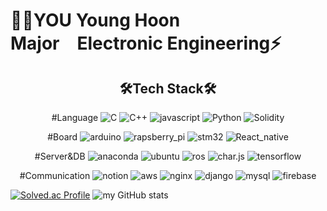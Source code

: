 # 👨‍💻YOU Young Hoon<br>Major&emsp;Electronic Engineering⚡️
<div align="center">

## 🛠Tech Stack🛠

#Language
![C](https://img.shields.io/badge/C-A8B9CC?style=round-square&logo=C&logoColor=white)  ![C++](https://img.shields.io/badge/C++-00599C?style=round-square&logo=C%2B%2B&logoColor=white)   ![javascript](https://img.shields.io/badge/javascript-F7DF1E?&style=round-square&logo=javascript&logoColor=black) ![Python](https://img.shields.io/badge/Python-3776AB?style=round-square&logo=python&logoColor=white) ![Solidity](https://img.shields.io/badge/Solidity-363636?style=round-square&logo=solidity&logoColor=white)

#Board
![arduino](https://img.shields.io/badge/Arduino-00979D?style=round-square&logo=arduino&logoColor=white) ![rapsberry_pi](https://img.shields.io/badge/Raspberry-A22846?style=round-square&logo=raspberrypi&logoColor=white)  ![stm32](https://img.shields.io/badge/STM32-03234B?style=round-square&logo=stmicroelectronics&logoColor=white) ![React_native](https://img.shields.io/badge/React_native-61DAFB?style=round-square&logo=REACT&logoColor=white)

#Server&DB
![anaconda](https://img.shields.io/badge/Anaconda-44A833?style=round-square&logo=anaconda&logoColor=white) ![ubuntu](https://img.shields.io/badge/Ubuntu-E95420?style=round-square&logo=ubuntu&logoColor=white) ![ros](https://img.shields.io/badge/ROS-22314E?style=round-square&logo=ros&logoColor=white) ![char.js](https://img.shields.io/badge/Chart.js-FF6384?style=round-square&logo=chart.js&logoColor=white) ![tensorflow](https://img.shields.io/badge/Tensorflow-FF6F00?style=round-square&logo=tensorflow&logoColor=white)

#Communication
![notion](https://img.shields.io/badge/Notion-000000?style=round-square&logo=notion&logoColor=white) ![aws](https://img.shields.io/badge/AWS-232F3E?style=round-square&logo=amazonaws&logoColor=yellow) ![nginx](https://img.shields.io/badge/Nginx-009639?style=round-square&logo=nginx&logoColor=white) ![django](https://img.shields.io/badge/Django-092E20?style=round-square&logo=django&logoColor=white)  ![mysql](https://img.shields.io/badge/Mysql-4479A1?style=round-square&logo=mysql&logoColor=white) ![firebase](https://img.shields.io/badge/Firebase-29B6F6?style=round-square&logo=firebase&logoColor=FFCA28)
</div>

[![Solved.ac Profile](http://mazassumnida.wtf/api/v2/generate_badge?boj=honor)](https://solved.ac/kcnoh2@hanyang.ac.kr/) ![my GitHub stats](https://github-readme-stats.vercel.app/api?username=younghoonyou&show_icons=true&theme=radical)
